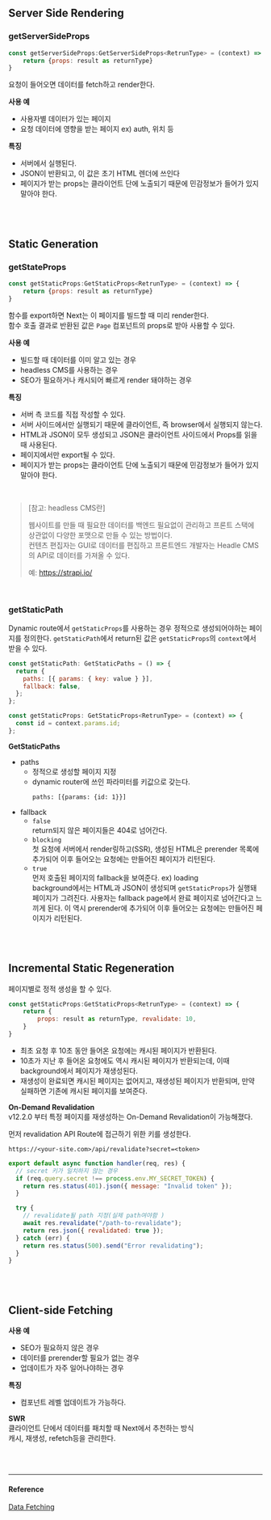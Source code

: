 ## Server Side Rendering

### getServerSideProps

```js
const getServerSideProps:GetServerSideProps<RetrunType> = (context) => {
    return {props: result as returnType}
}
```

요청이 들어오면 데이터를 fetch하고 render한다.

**사용 예**

- 사용자별 데이터가 있는 페이지
- 요청 데이터에 영향을 받는 페이지 ex) auth, 위치 등

**특징**

- 서버에서 실행된다.
- JSON이 반환되고, 이 값은 초기 HTML 렌더에 쓰인다
- 페이지가 받는 props는 클라이언트 단에 노출되기 때문에 민감정보가 들어가 있지말아야 한다.

<br /><br />

## Static Generation

### getStateProps

```js
const getStaticProps:GetStaticProps<RetrunType> = (context) => {
    return {props: result as returnType}
}
```

함수를 export하면 Next는 이 페이지를 빌드할 때 미리 render한다.  
함수 호출 결과로 반환된 값은 `Page` 컴포넌트의 props로 받아 사용할 수 있다.

**사용 예**

- 빌드할 때 데이터를 이미 알고 있는 경우
- headless CMS를 사용하는 경우
- SEO가 필요하거나 캐시되어 빠르게 render 돼야하는 경우

**특징**

- 서버 측 코드를 직접 작성할 수 있다.
- 서버 사이드에서만 실행되기 때문에 클라이언트, 즉 browser에서 실행되지 않는다.
- HTML과 JSON이 모두 생성되고 JSON은 클라이언트 사이드에서 Props를 읽을 때 사용된다.
- 페이지에서만 export될 수 있다.
- 페이지가 받는 props는 클라이언트 단에 노출되기 때문에 민감정보가 들어가 있지말아야 한다.

<br/>

> [참고: headless CMS란]
>
> 웹사이트를 만들 때 필요한 데이터를 백엔드 필요없이 관리하고 프론트 스택에 상관없이 다양한 포맷으로 만들 수 있는 방법이다.  
> 컨텐츠 편집자는 GUI로 데이터를 편집하고 프론트엔드 개발자는 Headle CMS의 API로 데이터를 가져올 수 있다.
>
> 예: https://strapi.io/

<br />

### getStaticPath

Dynamic route에서 `getStaticProps`를 사용하는 경우 정적으로 생성되어야하는 페이지를 정의한다. `getStaticPath`에서 return된 값은 `getStaticProps`의 `context`에서 받을 수 있다.

```js
const getStaticPath: GetStaticPaths = () => {
  return {
    paths: [{ params: { key: value } }],
    fallback: false,
  };
};

const getStaticProps: GetStaticProps<RetrunType> = (context) => {
  const id = context.params.id;
};
```

**GetStaticPaths**

- paths
  - 정적으로 생성할 페이지 지정
  - dynamic router에 쓰인 파라미터를 키값으로 갖는다.
    ```
    paths: [{params: {id: 1}}]
    ```
- fallback
  - `false`  
     return되지 않은 페이지들은 404로 넘어간다.
  - `blocking`  
     첫 요청에 서버에서 render링하고(SSR), 생성된 HTML은 prerender 목록에 추가되어 이후 들어오는 요청에는 만들어진 페이지가 리턴된다.
  - `true`  
     먼저 호출된 페이지의 fallback을 보여준다. ex) loading  
     background에서는 HTML과 JSON이 생성되며 `getStaticProps`가 실행돼 페이지가 그려진다. 사용자는 fallback page에서 완료 페이지로 넘어간다고 느끼게 된다. 이 역시 prerender에 추가되어 이후 들어오는 요청에는 만들어진 페이지가 리턴된다.

<br /><br />

## Incremental Static Regeneration

페이지별로 정적 생성을 할 수 있다.

```js
const getStaticProps:GetStaticProps<RetrunType> = (context) => {
    return {
        props: result as returnType, revalidate: 10,
    }
}
```

- 최초 요청 후 10초 동안 들어온 요청에는 캐시된 페이지가 반환된다.
- 10초가 지난 후 들어온 요청에도 역시 캐시된 페이지가 반환되는데, 이때 background에서 페이지가 재생성된다.
- 재생성이 완료되면 캐시된 페이지는 없어지고, 재생성된 페이지가 반환되며, 만약 실패하면 기존에 캐시된 페이지를 보여준다.

**On-Demand Revalidation**  
v12.2.0 부터 특정 페이지를 재생성하는 On-Demand Revalidation이 가능해졌다.

먼저 revalidation API Route에 접근하기 위한 키를 생성한다.

```
https://<your-site.com>/api/revalidate?secret=<token>
```

```js
export default async function handler(req, res) {
  // secret 키가 일치하지 않는 경우
  if (req.query.secret !== process.env.MY_SECRET_TOKEN) {
    return res.status(401).json({ message: "Invalid token" });
  }

  try {
    // revalidate될 path 지정(실제 path여야함 )
    await res.revalidate("/path-to-revalidate");
    return res.json({ revalidated: true });
  } catch (err) {
    return res.status(500).send("Error revalidating");
  }
}
```

<br /><br />

## Client-side Fetching

**사용 예**

- SEO가 필요하지 않은 경우
- 데이터를 prerender할 필요가 없는 경우
- 업데이트가 자주 일어나야하는 경우

**특징**

- 컴포넌트 레벨 업데이트가 가능하다.

**SWR**  
클라이언트 단에서 데이터를 패치할 때 Next에서 추천하는 방식  
캐시, 재생성, refetch등을 관리한다.

<br /><br />

---

#### Reference

[Data Fetching](https://nextjs.org/docs/pages/building-your-application/data-fetching)

